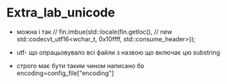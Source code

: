 # Extra_lab_unicode

- можна і так //    fin.imbue(std::locale(fin.getloc(),
  //                          new std::codecvt_utf16<wchar_t, 0x10ffff, std::consume_header>));
  
- utf- що опрацьовувало всі файли з назвою що включає цю substring
-  строго має бути таким чином написано бо encoding=config_file["encoding"]